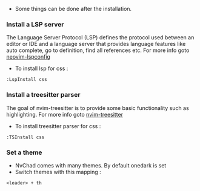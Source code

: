 - Some things can be done after the installation.

### Install a LSP server

The Language Server Protocol (LSP) defines the protocol used between an editor or IDE and a language server that provides language features like auto complete, go to definition, find all references etc. For more info goto [neovim-lspconfig](https://github.com/neovim/nvim-lspconfig)

- To install lsp for css : 
```
:LspInstall css 
```

### Install a treesitter parser

The goal of nvim-treesitter is to provide some basic functionality such as highlighting. For more info goto [nvim-treesitter](https://github.com/nvim-treesitter/nvim-treesitter)

- To install treesitter parser for css : 
```
:TSInstall css
```

### Set a theme

- NvChad comes with many themes. By default onedark is set
- Switch themes with this mapping : 

```
<leader> + th
``` 

